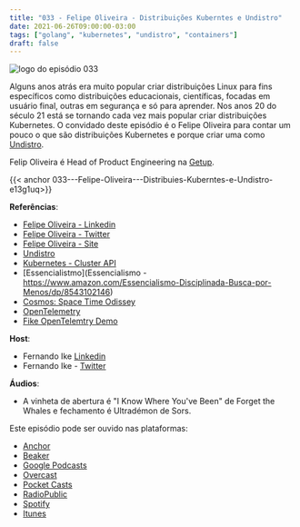 ```yaml
---
title: "033 - Felipe Oliveira - Distribuições Kuberntes e Undistro"
date: 2021-06-26T09:00:00-03:00
tags: ["golang", "kubernetes", "undistro", "containers"]
draft: false
---
```

![logo do episódio 033](/images/pontocafe_033.png)

Alguns anos atrás era muito popular criar distribuições Linux para fins específicos como distribuições educacionais, científicas, focadas em usuário final, outras em segurança e só para aprender. Nos anos 20 do século 21 está se tornando cada vez mais popular criar distribuições Kubernetes. O convidado deste episódio é o Felipe Oliveira para contar um pouco o que são distribuições Kubernetes e porque criar uma como [Undistro](https://undistro.io/).

Felip Oliveira é Head of Product Engineering na [Getup](https://getup.io/).

{{< anchor 033---Felipe-Oliveira---Distribuies-Kuberntes-e-Undistro-e13g1uq>}}

**Referências**:
* [Felipe Oliveira - Linkedin](https://www.linkedin.com/in/msfidelis/)
* [Felipe Oliveira - Twitter](https://twitter.com/_felipeweb)
* [Felipe Oliveira - Site](https://felipeweb.dev/)
* [Undistro](https://undistro.io/)
* [Kubernetes - Cluster API](https://cluster-api.sigs.k8s.io/)
* [Essencialistmo](Essencialismo - https://www.amazon.com/Essencialismo-Disciplinada-Busca-por-Menos/dp/8543102146)
* [Cosmos: Space Time Odissey](https://en.wikipedia.org/wiki/Cosmos:_A_Spacetime_Odyssey)
* [OpenTelemetry](https://opentelemetry.io/)
* [Fike OpenTelemtry Demo](https://github.com/fike/fastapi-blog)

**Host**:

* Fernando Ike [Linkedin](https://www.linkedin.com/in/fernandoike/)
* Fernando Ike - [Twitter](https://twitter.com/fernandoike)

**Áudios**:

* A vinheta de abertura é "I Know Where You've Been" de Forget the Whales e fechamento é Ultradémon de Sors.

Este episódio pode ser ouvido nas plataformas:

* [Anchor](https://anchor.fm/pontocafe)
* [Beaker](https://www.breaker.audio/ponto-cafe)
* [Google Podcasts](https://www.google.com/podcasts?feed=aHR0cHM6Ly9hbmNob3IuZm0vcy81OWRkZTI0L3BvZGNhc3QvcnNz)
* [Overcast](https://overcast.fm/itunes1513597862/pontocaf-podcast-uma-conversa-sobre-tecnologias-e-as-coisas-que-est-o-em-volta)
* [Pocket Casts](https://pca.st/1cbp2reg)
* [RadioPublic](https://radiopublic.com/ponto-caf-G2pjqv)
* [Spotify](https://open.spotify.com/show/3HzpEbfhFBGPNba8PADIhP)
* [Itunes](https://podcasts.apple.com/us/podcast/pontocaf%C3%A9-podcast-%C3%A9-uma-conversa-sobre-tecnologias/id1513597862)